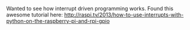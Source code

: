 Wanted to see how interrupt driven programming works. Found this awesome tutorial here: 
http://raspi.tv/2013/how-to-use-interrupts-with-python-on-the-raspberry-pi-and-rpi-gpio 

